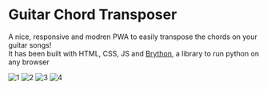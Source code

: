 # Guitar Chord Transposer
A nice, responsive and modren PWA to easily transpose the chords on your guitar songs! <br>
It has been built with HTML, CSS, JS and [Brython](https://brython.info/), a library to run python on any browser

![1](https://user-images.githubusercontent.com/53119851/169092214-6b826f19-6172-47c9-a0ac-2a4093ea45c5.png)
![2](https://user-images.githubusercontent.com/53119851/169092227-b78b4937-29b7-4964-b3d2-cea7a874b8e1.png)
![3](https://user-images.githubusercontent.com/53119851/169092236-e8ee15d1-f6ef-4896-ac1c-18eed6645fcf.png)
![4](https://user-images.githubusercontent.com/53119851/169092243-87882ead-af6a-4971-abba-8686c47631e8.png)
